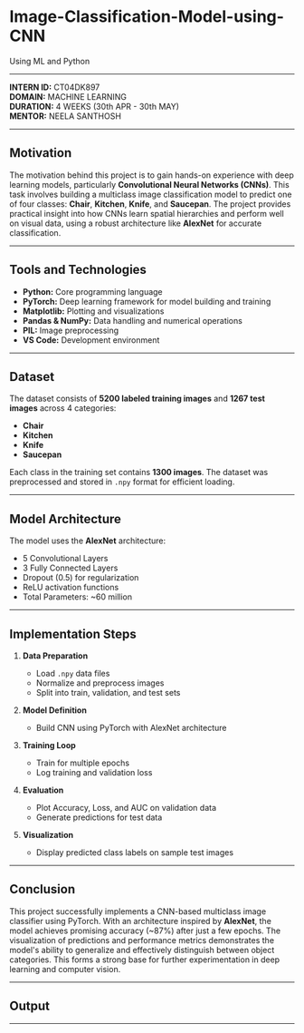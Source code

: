 # Image-Classification-Model-using-CNN
Using ML and Python

---

**INTERN ID:** CT04DK897  
**DOMAIN:** MACHINE LEARNING  
**DURATION:** 4 WEEKS (30th APR - 30th MAY)  
**MENTOR:** NEELA SANTHOSH  

---

## **Motivation**

The motivation behind this project is to gain hands-on experience with deep learning models, particularly **Convolutional Neural Networks (CNNs)**. This task involves building a multiclass image classification model to predict one of four classes: **Chair**, **Kitchen**, **Knife**, and **Saucepan**. The project provides practical insight into how CNNs learn spatial hierarchies and perform well on visual data, using a robust architecture like **AlexNet** for accurate classification.

---

## **Tools and Technologies**

- **Python:** Core programming language  
- **PyTorch:** Deep learning framework for model building and training  
- **Matplotlib:** Plotting and visualizations  
- **Pandas & NumPy:** Data handling and numerical operations  
- **PIL:** Image preprocessing  
- **VS Code:** Development environment  

---

## **Dataset**

The dataset consists of **5200 labeled training images** and **1267 test images** across 4 categories:  
- **Chair**  
- **Kitchen**  
- **Knife**  
- **Saucepan**  

Each class in the training set contains **1300 images**. The dataset was preprocessed and stored in `.npy` format for efficient loading.

---

## **Model Architecture**

The model uses the **AlexNet** architecture:  
- 5 Convolutional Layers  
- 3 Fully Connected Layers  
- Dropout (0.5) for regularization  
- ReLU activation functions  
- Total Parameters: ~60 million  

---

## **Implementation Steps**

1. **Data Preparation**  
   - Load `.npy` data files  
   - Normalize and preprocess images  
   - Split into train, validation, and test sets  

2. **Model Definition**  
   - Build CNN using PyTorch with AlexNet architecture  

3. **Training Loop**  
   - Train for multiple epochs  
   - Log training and validation loss  

4. **Evaluation**  
   - Plot Accuracy, Loss, and AUC on validation data  
   - Generate predictions for test data  

5. **Visualization**  
   - Display predicted class labels on sample test images  

---

## **Conclusion**

This project successfully implements a CNN-based multiclass image classifier using PyTorch. With an architecture inspired by **AlexNet**, the model achieves promising accuracy (~87%) after just a few epochs. The visualization of predictions and performance metrics demonstrates the model's ability to generalize and effectively distinguish between object categories. This forms a strong base for further experimentation in deep learning and computer vision.

---

## **Output**

---

